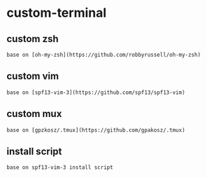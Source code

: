 # custom-terminal
## custom zsh
    base on [oh-my-zsh](https://github.com/robbyrussell/oh-my-zsh)
## custom vim
    base on [spf13-vim-3](https://github.com/spf13/spf13-vim)
## custom mux
    base on [gpzkosz/.tmux](https://github.com/gpakosz/.tmux)
## install script
    base on spf13-vim-3 install script
